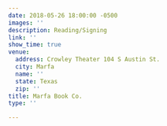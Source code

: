 ```yaml
---
date: 2018-05-26 18:00:00 -0500
images: ''
description: Reading/Signing
link: ''
show_time: true
venue:
  address: Crowley Theater 104 S Austin St.
  city: Marfa
  name: ''
  state: Texas
  zip: ''
title: Marfa Book Co.
type: ''

---
```

